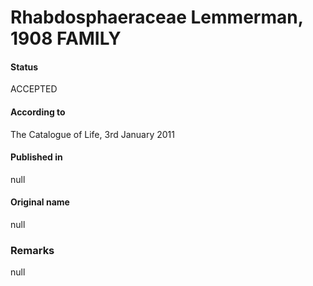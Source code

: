 Rhabdosphaeraceae Lemmerman, 1908 FAMILY
=======

#### Status
ACCEPTED

#### According to
The Catalogue of Life, 3rd January 2011

#### Published in
null

#### Original name
null

### Remarks
null